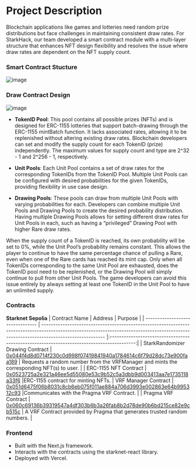 # Project Description
Blockchain applications like games and lotteries need random prize distributions but face challenges in maintaining consistent draw rates. For StarkHack, our team developed a smart contract module with a multi-layer structure that enhances NFT design flexibility and resolves the issue where draw rates are dependent on the NFT supply count.
### Smart Contract Stucture
![image](https://hackmd.io/_uploads/SyeQoUrIC.png)
### Draw Contract Design
![image](https://hackmd.io/_uploads/BJJViLHLA.png)
- **TokenID Pool**: This pool contains all possible prizes (NFTs) and is designed for ERC-1155 lotteries that support batch-drawing through the ERC-1155 mintBatch function. It lacks associated rates, allowing it to be replenished without altering existing draw rates. Blockchain developers can set and modify the supply count for each TokenID (prize) independently. The maximum values for supply count and type are 2^32 - 1 and 2^256 - 1, respectively.

- **Unit Pools**: Each Unit Pool contains a set of draw rates for the corresponding TokenIDs from the TokenID Pool. Multiple Unit Pools can be configured with desired probabilities for the given TokenIDs, providing flexibility in use case design.

- **Drawing Pools**: These pools can draw from multiple Unit Pools with varying probabilities for each. Developers can combine multiple Unit Pools and Drawing Pools to create the desired probability distribution. Having multiple Drawing Pools allows for setting different draw rates for Unit Pools in each, such as having a “privileged” Drawing Pool with higher Rare draw rates.

When the supply count of a TokenID is reached, its own probability will be set to 0%, while the Unit Pool’s probability remains constant. This allows the player to continue to have the same percentage chance of pulling a Rare, even when one of the Rare cards has reached its mint cap. Only when all TokenIDs corresponding to the same Unit Pool are exhausted, does the TokenID pool need to be replenished, or the Drawing Pool will simply continue to pull from other Unit Pools. The game developers can avoid this issue entirely by always setting at least one TokenID in the Unit Pool to have an unlimited supply. 
### Contracts

**Starknet Sepolia**
| Contract Name                    | Address                                                                                                                                                                                 |                                          Purpose                                          |
| -------------------------------- | --------------------------------------------------------------------------------------------------------------------------------------------------------------------------------------- |:-----------------------------------------------------------------------------------------:|
| StarkRandomizer Drawing Contract | [0x044f4d8d0714f230c0d998f07419841940a1784614c6f79d28dc73e900faa189](https://sepolia.starkscan.co/contract/0x044f4d8d0714f230c0d998f07419841940a1784614c6f79d28dc73e900faa189#overview) | Requests a random number from the VRFManager and mints the corresponding NFT(s) to user. |
| ERC-1155 NFT Contract            | [0x0523725a2e321a46ee5d55080e53c9b52c5a3dbb9d003413aa7e1735118a33f6](https://sepolia.starkscan.co/contract/0x0523725a2e321a46ee5d55080e53c9b52c5a3dbb9d003413aa7e1735118a33f6#overview) |ERC-1155 contract for minting NFTs.
| VRF Manager Contract             | [0x051d6475f06b8031c8cb6eb075f011ae884a706d3993e002863e64b995312c93](https://sepolia.starkscan.co/contract/0x051d6475f06b8031c8cb6eb075f011ae884a706d3993e002863e64b995312c93#overview) |Communicates with the Pragma VRF Contract. |
| Pragma VRF Contract     | [0x060c69136b39319547a4df303b6b3a26fab8b2d78de90b6bd215ce82e9cb515c](https://sepolia.starkscan.co/contract/0x060c69136b39319547a4df303b6b3a26fab8b2d78de90b6bd215ce82e9cb515c#overview)     | A VRF Contract provided by Pragma that generates trusted random numbers.     |

### Frontend

- Built with the Next.js framework.
- Interacts with the contracts using the starknet-react library.
- Deployed with Vercel.
